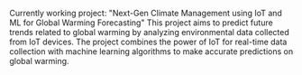 Currently working project:  "Next-Gen Climate Management using IoT and ML for Global Warming Forecasting"
This project aims to predict future trends related to global warming by analyzing environmental data collected from IoT devices. The project combines the power of IoT for real-time data collection with machine learning algorithms to make accurate predictions on global warming.
